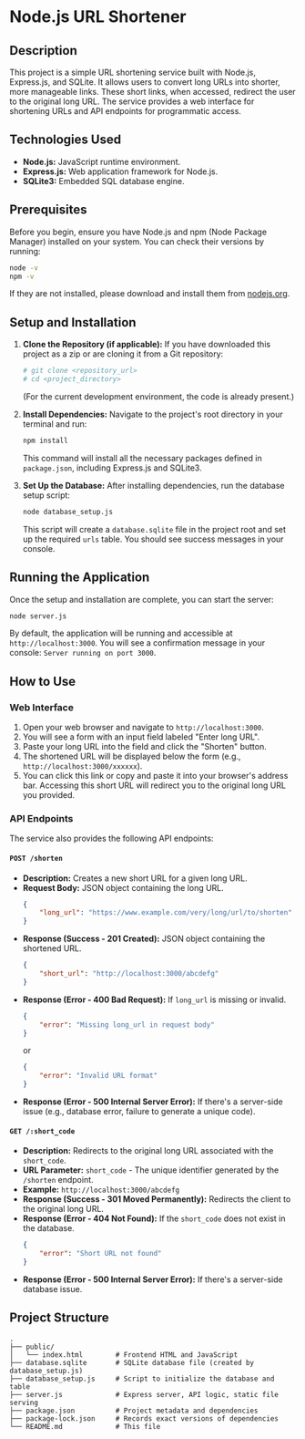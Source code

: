 # Node.js URL Shortener

## Description

This project is a simple URL shortening service built with Node.js, Express.js, and SQLite. It allows users to convert long URLs into shorter, more manageable links. These short links, when accessed, redirect the user to the original long URL. The service provides a web interface for shortening URLs and API endpoints for programmatic access.

## Technologies Used

*   **Node.js:** JavaScript runtime environment.
*   **Express.js:** Web application framework for Node.js.
*   **SQLite3:** Embedded SQL database engine.

## Prerequisites

Before you begin, ensure you have Node.js and npm (Node Package Manager) installed on your system. You can check their versions by running:

```bash
node -v
npm -v
```

If they are not installed, please download and install them from [nodejs.org](https://nodejs.org/).

## Setup and Installation

1.  **Clone the Repository (if applicable):**
    If you have downloaded this project as a zip or are cloning it from a Git repository:
    ```bash
    # git clone <repository_url>
    # cd <project_directory>
    ```
    (For the current development environment, the code is already present.)

2.  **Install Dependencies:**
    Navigate to the project's root directory in your terminal and run:
    ```bash
    npm install
    ```
    This command will install all the necessary packages defined in `package.json`, including Express.js and SQLite3.

3.  **Set Up the Database:**
    After installing dependencies, run the database setup script:
    ```bash
    node database_setup.js
    ```
    This script will create a `database.sqlite` file in the project root and set up the required `urls` table. You should see success messages in your console.

## Running the Application

Once the setup and installation are complete, you can start the server:

```bash
node server.js
```

By default, the application will be running and accessible at `http://localhost:3000`. You will see a confirmation message in your console: `Server running on port 3000`.

## How to Use

### Web Interface

1.  Open your web browser and navigate to `http://localhost:3000`.
2.  You will see a form with an input field labeled "Enter long URL".
3.  Paste your long URL into the field and click the "Shorten" button.
4.  The shortened URL will be displayed below the form (e.g., `http://localhost:3000/xxxxxx`).
5.  You can click this link or copy and paste it into your browser's address bar. Accessing this short URL will redirect you to the original long URL you provided.

### API Endpoints

The service also provides the following API endpoints:

#### `POST /shorten`

*   **Description:** Creates a new short URL for a given long URL.
*   **Request Body:** JSON object containing the long URL.
    ```json
    {
        "long_url": "https://www.example.com/very/long/url/to/shorten"
    }
    ```
*   **Response (Success - 201 Created):** JSON object containing the shortened URL.
    ```json
    {
        "short_url": "http://localhost:3000/abcdefg"
    }
    ```
*   **Response (Error - 400 Bad Request):** If `long_url` is missing or invalid.
    ```json
    {
        "error": "Missing long_url in request body"
    }
    ```
    or
    ```json
    {
        "error": "Invalid URL format"
    }
    ```
*   **Response (Error - 500 Internal Server Error):** If there's a server-side issue (e.g., database error, failure to generate a unique code).

#### `GET /:short_code`

*   **Description:** Redirects to the original long URL associated with the `short_code`.
*   **URL Parameter:** `short_code` - The unique identifier generated by the `/shorten` endpoint.
*   **Example:** `http://localhost:3000/abcdefg`
*   **Response (Success - 301 Moved Permanently):** Redirects the client to the original long URL.
*   **Response (Error - 404 Not Found):** If the `short_code` does not exist in the database.
    ```json
    {
        "error": "Short URL not found"
    }
    ```
*   **Response (Error - 500 Internal Server Error):** If there's a server-side database issue.

## Project Structure

```
.
├── public/
│   └── index.html        # Frontend HTML and JavaScript
├── database.sqlite       # SQLite database file (created by database_setup.js)
├── database_setup.js     # Script to initialize the database and table
├── server.js             # Express server, API logic, static file serving
├── package.json          # Project metadata and dependencies
├── package-lock.json     # Records exact versions of dependencies
└── README.md             # This file
```

